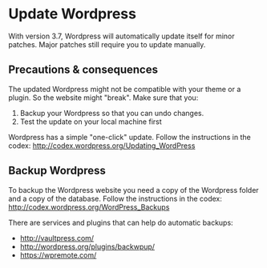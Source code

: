 # Update Wordpress

With version 3.7, Wordpress will automatically update itself for minor patches. Major patches still require you to update manually.

## Precautions & consequences

The updated Wordpress might not be compatible with your theme or a plugin. So the website might "break". Make sure that you:

1. Backup your Wordpress so that you can undo changes.
2. Test the update on your local machine first

Wordpress has a simple "one-click" update. Follow the instructions in the codex:
http://codex.wordpress.org/Updating_WordPress

## Backup Wordpress

To backup the Wordpress website you need a copy of the Wordpress folder and a copy of the database. Follow the instructions in the codex:
http://codex.wordpress.org/WordPress_Backups

There are services and plugins that can help do automatic backups:

* http://vaultpress.com/
* http://wordpress.org/plugins/backwpup/
* https://wpremote.com/